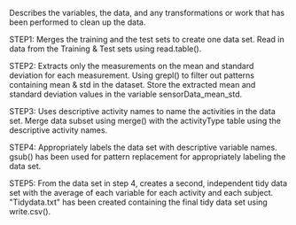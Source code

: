 Describes the variables, the data, and any transformations or work that has been performed to clean up the data.


STEP1: Merges the training and the test sets to create one data set.
  Read in data from the Training & Test sets using read.table().
  
STEP2: Extracts only the measurements on the mean and standard deviation for each measurement.
  Using grepl() to filter out patterns containing mean & std in the dataset.
  Store the extracted mean and standard deviation values in the variable sensorData_mean_std.
  
STEP3: Uses descriptive activity names to name the activities in the data set.
  Merge data subset using merge() with the activityType table using the descriptive activity names.
  
STEP4: Appropriately labels the data set with descriptive variable names.
  gsub() has been used for pattern replacement for appropriately labeling the data set.
  
STEP5: From the data set in step 4, creates a second, independent tidy data set with the average of each variable for each activity and each subject.
  "Tidydata.txt" has been created containing the final tidy data set using write.csv().
